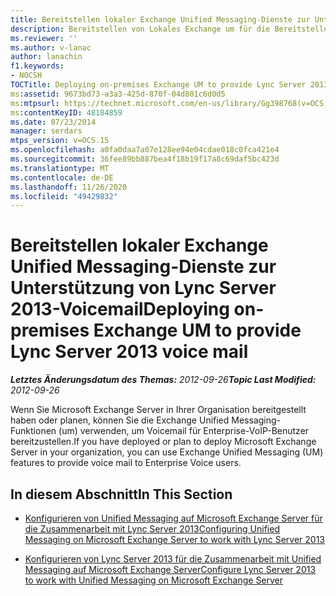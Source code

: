 ```yaml
---
title: Bereitstellen lokaler Exchange Unified Messaging-Dienste zur Unterstützung von Lync Server 2013-Voicemail
description: Bereitstellen von Lokales Exchange um für die Bereitstellung von lync Server 2013-Voicemail.
ms.reviewer: ''
ms.author: v-lanac
author: lanachin
f1.keywords:
- NOCSH
TOCTitle: Deploying on-premises Exchange UM to provide Lync Server 2013 voice mail
ms:assetid: 9673bd73-a3a3-425d-870f-04d801c6d0d5
ms:mtpsurl: https://technet.microsoft.com/en-us/library/Gg398768(v=OCS.15)
ms:contentKeyID: 48184859
ms.date: 07/23/2014
manager: serdars
mtps_version: v=OCS.15
ms.openlocfilehash: a0fa0daa7a07e128ee94e04cdae018c0fca421e4
ms.sourcegitcommit: 36fee89bb887bea4f18b19f17a8c69daf5bc423d
ms.translationtype: MT
ms.contentlocale: de-DE
ms.lasthandoff: 11/26/2020
ms.locfileid: "49429832"
---
```

# <a name="deploying-on-premises-exchange-um-to-provide-lync-server-2013-voice-mail"></a><span data-ttu-id="53092-103">Bereitstellen lokaler Exchange Unified Messaging-Dienste zur Unterstützung von Lync Server 2013-Voicemail</span><span class="sxs-lookup"><span data-stu-id="53092-103">Deploying on-premises Exchange UM to provide Lync Server 2013 voice mail</span></span>

<div data-xmlns="http://www.w3.org/1999/xhtml">

<div class="topic" data-xmlns="http://www.w3.org/1999/xhtml" data-msxsl="urn:schemas-microsoft-com:xslt" data-cs="https://msdn.microsoft.com/">

<div data-asp="https://msdn2.microsoft.com/asp">



</div>

<div id="mainSection">

<div id="mainBody"><span data-ttu-id="53092-104">

<span> </span></span><span class="sxs-lookup"><span data-stu-id="53092-104">

<span> </span></span></span>

<span data-ttu-id="53092-105">_**Letztes Änderungsdatum des Themas:** 2012-09-26_</span><span class="sxs-lookup"><span data-stu-id="53092-105">_**Topic Last Modified:** 2012-09-26_</span></span>

<span data-ttu-id="53092-106">Wenn Sie Microsoft Exchange Server in Ihrer Organisation bereitgestellt haben oder planen, können Sie die Exchange Unified Messaging-Funktionen (um) verwenden, um Voicemail für Enterprise-VoIP-Benutzer bereitzustellen.</span><span class="sxs-lookup"><span data-stu-id="53092-106">If you have deployed or plan to deploy Microsoft Exchange Server in your organization, you can use Exchange Unified Messaging (UM) features to provide voice mail to Enterprise Voice users.</span></span>

<div>

## <a name="in-this-section"></a><span data-ttu-id="53092-107">In diesem Abschnitt</span><span class="sxs-lookup"><span data-stu-id="53092-107">In This Section</span></span>

  - [<span data-ttu-id="53092-108">Konfigurieren von Unified Messaging auf Microsoft Exchange Server für die Zusammenarbeit mit Lync Server 2013</span><span class="sxs-lookup"><span data-stu-id="53092-108">Configuring Unified Messaging on Microsoft Exchange Server to work with Lync Server 2013</span></span>](lync-server-2013-configuring-unified-messaging-on-microsoft-exchange-server-to-work-with-lync-server.md)

  - [<span data-ttu-id="53092-109">Konfigurieren von Lync Server 2013 für die Zusammenarbeit mit Unified Messaging auf Microsoft Exchange Server</span><span class="sxs-lookup"><span data-stu-id="53092-109">Configure Lync Server 2013 to work with Unified Messaging on Microsoft Exchange Server</span></span>](lync-server-2013-configure-lync-server-2013-to-work-with-unified-messaging-on-microsoft-exchange-server.md)

<span data-ttu-id="53092-110"></div>

</div>

<span> </span>

</div>

</div>

</span><span class="sxs-lookup"><span data-stu-id="53092-110"></div>

</div>

<span> </span>

</div>

</div>

</span></span></div>

